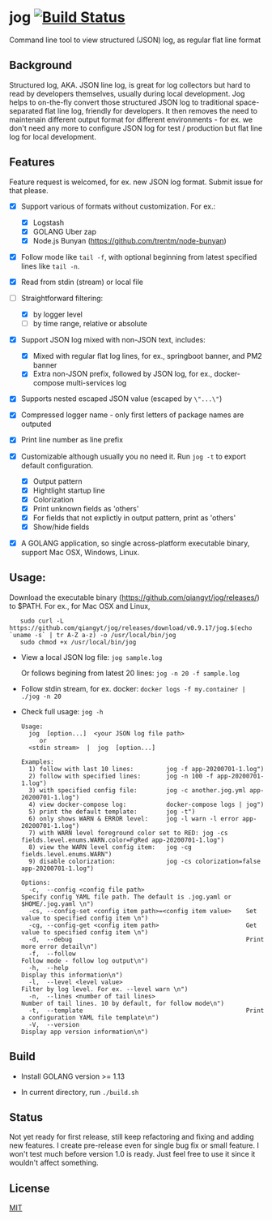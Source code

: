 # jog [![Build Status](https://travis-ci.org/qiangyt/jog.svg?branch=master)](https://travis-ci.org/qiangyt/jog)
Command line tool to view structured (JSON) log, as regular flat line format


## Background

Structured log, AKA. JSON line log, is great for log collectors but hard to read by developers themselves, usually during local development. Jog helps to on-the-fly convert those structured JSON log to traditional space-separated flat line log, friendly for developers. It then removes the need to maintenain different output format for different environments - for ex. we don't need any more to configure JSON log for test / production but flat line log for local development.

## Features

   Feature request is welcomed, for ex. new JSON log format. Submit issue for that please.

   - [x] Support various of formats without customization. For ex.:
      - [x] Logstash
      - [x] GOLANG Uber zap
      - [x] Node.js Bunyan (https://github.com/trentm/node-bunyan)

   - [x] Follow mode like `tail -f`, with optional beginning from latest specified lines like `tail -n`.

   - [x] Read from stdin (stream) or local file

   - [ ] Straightforward filtering:
      - [x] by logger level
      - [ ] by time range, relative or absolute

   - [x] Support JSON log mixed with non-JSON text, includes:
      - [x] Mixed with regular flat log lines, for ex., springboot banner, and PM2 banner
      - [x] Extra non-JSON prefix, followed by JSON log, for ex., docker-compose multi-services log

   - [x] Supports nested escaped JSON value (escaped by `\"...\"`)

   - [x] Compressed logger name - only first letters of package names are outputed

   - [x] Print line number as line prefix

   - [x] Customizable although usually you no need it. Run `jog -t` to export default configuration.
      - [x] Output pattern
      - [x] Hightlight startup line
      - [x] Colorization
      - [x] Print unknown fields as 'others'
      - [x] For fields that not explictly in output pattern, print as 'others'
      - [x] Show/hide fields

   - [x] A GOLANG application, so single across-platform executable binary, support Mac OSX, Windows, Linux.

## Usage:
  Download the executable binary (https://github.com/qiangyt/jog/releases/) to $PATH. For ex., for Mac OSX and Linux,

  ```shell
     sudo curl -L https://github.com/qiangyt/jog/releases/download/v0.9.17/jog.$(echo `uname -s` | tr A-Z a-z) -o /usr/local/bin/jog
     sudo chmod +x /usr/local/bin/jog
  ```

   * View a local JSON log file: `jog sample.log`

     Or follows begining from latest 20 lines: `jog -n 20 -f sample.log`

   * Follow stdin stream, for ex. docker: `docker logs -f my.container | ./jog -n 20`

   * Check full usage: `jog -h`

      ```
      Usage:
        jog  [option...]  <your JSON log file path>
           or
        <stdin stream>  |  jog  [option...]

      Examples:
        1) follow with last 10 lines:         jog -f app-20200701-1.log")
        2) follow with specified lines:       jog -n 100 -f app-20200701-1.log")
        3) with specified config file:        jog -c another.jog.yml app-20200701-1.log")
        4) view docker-compose log:           docker-compose logs | jog")
        5) print the default template:        jog -t")
        6) only shows WARN & ERROR level:     jog -l warn -l error app-20200701-1.log")
        7) with WARN level foreground color set to RED: jog -cs fields.level.enums.WARN.color=FgRed app-20200701-1.log")
        8) view the WARN level config item:   jog -cg fields.level.enums.WARN")
        9) disable colorization:              jog -cs colorization=false app-20200701-1.log")

      Options:
        -c,  --config <config file path>                            Specify config YAML file path. The default is .jog.yaml or $HOME/.jog.yaml \n")
        -cs, --config-set <config item path>=<config item value>    Set value to specified config item \n")
        -cg, --config-get <config item path>                        Get value to specified config item \n")
        -d,  --debug                                                Print more error detail\n")
        -f,  --follow                                               Follow mode - follow log output\n")
        -h,  --help                                                 Display this information\n")
        -l,  --level <level value>                                  Filter by log level. For ex. --level warn \n")
        -n,  --lines <number of tail lines>                         Number of tail lines. 10 by default, for follow mode\n")
        -t,  --template                                             Print a configuration YAML file template\n")
        -V,  --version                                              Display app version information\n")
     ```

## Build

   *  Install GOLANG version >= 1.13

   *  In current directory, run `./build.sh`

## Status

   Not yet ready for first release, still keep refactoring and fixing and adding new features. I create pre-release even for single bug fix or small feature. I won't test much before version 1.0 is ready.
   Just feel free to use it since it wouldn't affect something.

## License

[MIT](/LICENSE)
